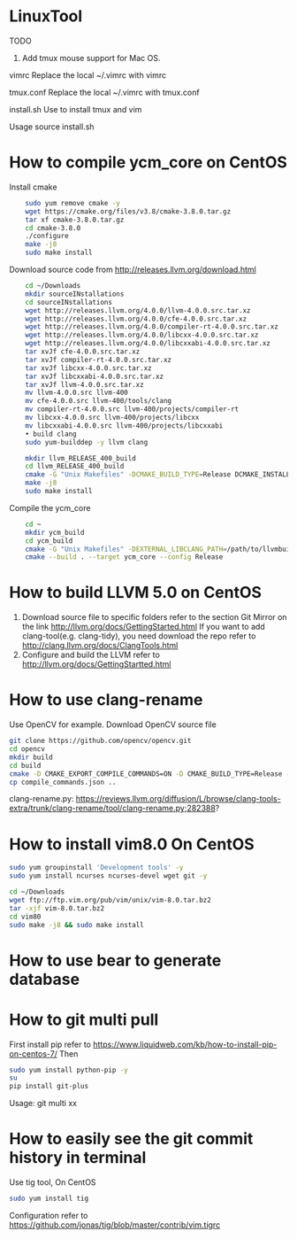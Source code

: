# LinuxTool

TODO
1. Add tmux mouse support for Mac OS.

vimrc
Replace the local ~/.vimrc with vimrc

tmux.conf
Replace the local ~/.vimrc with tmux.conf

install.sh
Use to install tmux and vim

Usage
    source install.sh

# How to compile ycm_core on CentOS
Install cmake
```bash
    sudo yum remove cmake -y 
    wget https://cmake.org/files/v3.8/cmake-3.8.0.tar.gz
    tar xf cmake-3.8.0.tar.gz
    cd cmake-3.8.0
    ./configure
    make -j8
    sudo make install
```

Download source code from http://releases.llvm.org/download.html
```bash
    cd ~/Downloads
    mkdir sourceINstallations
    cd sourceINstallations
    wget http://releases.llvm.org/4.0.0/llvm-4.0.0.src.tar.xz
    wget http://releases.llvm.org/4.0.0/cfe-4.0.0.src.tar.xz
    wget http://releases.llvm.org/4.0.0/compiler-rt-4.0.0.src.tar.xz
    wget http://releases.llvm.org/4.0.0/libcxx-4.0.0.src.tar.xz
    wget http://releases.llvm.org/4.0.0/libcxxabi-4.0.0.src.tar.xz
    tar xvJf cfe-4.0.0.src.tar.xz
    tar xvJf compiler-rt-4.0.0.src.tar.xz
    tar xvJf libcxx-4.0.0.src.tar.xz
    tar xvJf libcxxabi-4.0.0.src.tar.xz
    tar xvJf llvm-4.0.0.src.tar.xz
    mv llvm-4.0.0.src llvm-400
    mv cfe-4.0.0.src llvm-400/tools/clang
    mv compiler-rt-4.0.0.src llvm-400/projects/compiler-rt
    mv libcxx-4.0.0.src llvm-400/projects/libcxx
    mv libcxxabi-4.0.0.src llvm-400/projects/libcxxabi
    • build clang
    sudo yum-builddep -y llvm clang

    mkdir llvm_RELEASE_400_build
    cd llvm_RELEASE_400_build
    cmake -G "Unix Makefiles" -DCMAKE_BUILD_TYPE=Release DCMAKE_INSTALL_PREFIX=/usr/local ../llvm-400
    make -j8
    sudo make install
```    

Compile the ycm_core
```bash
    cd ~
    mkdir ycm_build
    cd ycm_build
    cmake -G "Unix Makefiles" -DEXTERNAL_LIBCLANG_PATH=/path/to/llvmbuild/lib/libclang.so . ~/.vim/bundle/YouCompleteMe/third_party/ycmd/cpp
    cmake --build . --target ycm_core --config Release
```


# How to build LLVM 5.0 on CentOS 
1. Download source file to specific folders refer to the section Git Mirror on the link http://llvm.org/docs/GettingStarted.html
   If you want to add clang-tool(e.g. clang-tidy), you need download the repo refer to http://clang.llvm.org/docs/ClangTools.html
2. Configure and build the LLVM refer to http://llvm.org/docs/GettingStartted.html

# How to use clang-rename
Use OpenCV for example.
Download OpenCV source file 
```bash
git clone https://github.com/opencv/opencv.git
cd opencv
mkdir build
cd build
cmake -D CMAKE_EXPORT_COMPILE_COMMANDS=ON -D CMAKE_BUILD_TYPE=Release -D CMAKE_INSTALL_PREFIX=/usr/local -D BUILD_DOCS=ON -D BUILD_EXAMPLES=ON -D ENABLE_PRECOMPILED_HEADERS=OFF ..
cp compile_commands.json ..
```

clang-rename.py: https://reviews.llvm.org/diffusion/L/browse/clang-tools-extra/trunk/clang-rename/tool/clang-rename.py;282388?

# How to install vim8.0 On CentOS
```bash
sudo yum groupinstall 'Development tools' -y
sudo yum install ncurses ncurses-devel wget git -y

cd ~/Downloads
wget ftp://ftp.vim.org/pub/vim/unix/vim-8.0.tar.bz2
tar -xjf vim-8.0.tar.bz2
cd vim80
sudo make -j8 && sudo make install
```

# How to use bear to generate database

# How to git multi pull
First install pip refer to https://www.liquidweb.com/kb/how-to-install-pip-on-centos-7/
Then
```bash
sudo yum install python-pip -y
su
pip install git-plus
```
Usage: git multi xx

# How to easily see the git commit history in terminal
Use tig tool, On CentOS
```bash
sudo yum install tig
```
Configuration refer to 
https://github.com/jonas/tig/blob/master/contrib/vim.tigrc

